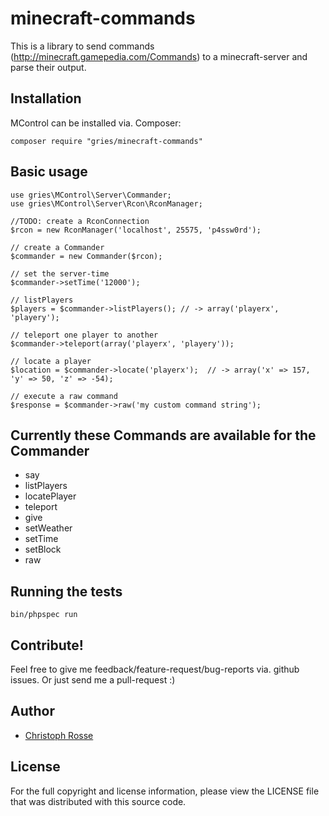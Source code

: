 minecraft-commands
========

This is a library to send commands (http://minecraft.gamepedia.com/Commands) to a minecraft-server and parse their output.

Installation
------------

MControl can be installed via. Composer:

    composer require "gries/minecraft-commands"

Basic usage
-----------
    use gries\MControl\Server\Commander;
    use gries\MControl\Server\Rcon\RconManager;

    //TODO: create a RconConnection
    $rcon = new RconManager('localhost', 25575, 'p4ssw0rd');

    // create a Commander
    $commander = new Commander($rcon);

    // set the server-time
    $commander->setTime('12000');

    // listPlayers
    $players = $commander->listPlayers(); // -> array('playerx', 'playery');

    // teleport one player to another
    $commander->teleport(array('playerx', 'playery'));

    // locate a player
    $location = $commander->locate('playerx');  // -> array('x' => 157, 'y' => 50, 'z' => -54);

    // execute a raw command
    $response = $commander->raw('my custom command string');

Currently these Commands are available for the Commander
-------------------------------------------------------

- say
- listPlayers
- locatePlayer
- teleport
- give
- setWeather
- setTime
- setBlock
- raw

Running the tests
-----------------
    bin/phpspec run

Contribute!
-----------
Feel free to give me feedback/feature-request/bug-reports via. github issues.
Or just send me a pull-request :)

Author
------

- [Christoph Rosse](http://twitter.com/griesx)

License
-------

For the full copyright and license information, please view the LICENSE file that was distributed with this source code.
